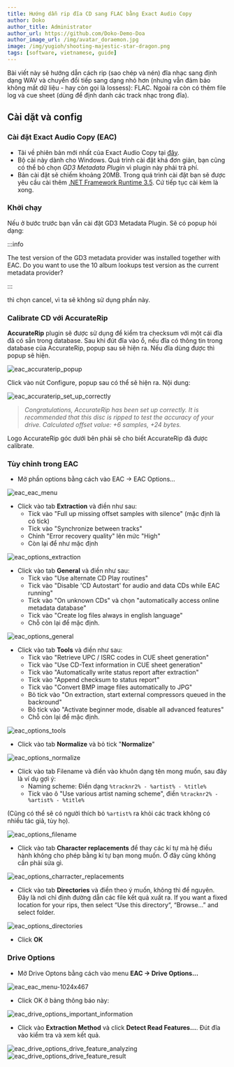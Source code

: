```yaml
---
title: Hướng dẫn rip đĩa CD sang FLAC bằng Exact Audio Copy
author: Doko
author_title: Administrator
author_url: https://github.com/Doko-Demo-Doa
author_image_url: /img/avatar_doraemon.jpg
image: /img/yugioh/shooting-majestic-star-dragon.png
tags: [software, vietnamese, guide]
---
```


Bài viết này sẽ hướng dẫn cách rip (sao chép và nén) đĩa nhạc sang định dạng WAV và chuyển đổi tiếp sang dạng nhỏ hơn (nhưng vẫn đảm bảo không mất dữ liệu - hay còn gọi là lossess): FLAC. Ngoài ra còn có thêm file log và cue sheet (dùng để định danh các track nhạc trong đĩa).

<!-- truncate -->

## Cài dặt và config

### Cài đặt Exact Audio Copy (EAC)

- Tải về phiên bản mới nhất của Exact Audio Copy tại [đây](https://www.exactaudiocopy.de/en/index.php/resources/download/).
- Bộ cài này dành cho Windows. Quá trình cài đặt khá đơn giản, bạn cũng có thể bỏ chọn _GD3 Metadata Plugin_ vì plugin này phải trả phí.
- Bản cài đặt sẽ chiếm khoảng 20MB. Trong quá trình cài đặt bạn sẽ được yêu cầu cài thêm [.NET Framework Runtime 3.5](https://learn.microsoft.com/en-gb/dotnet/framework/install/dotnet-35-windows). Cứ tiếp tục cài kèm là xong.

### Khởi chạy

Nếu ở bước trước bạn vẫn cài đặt GD3 Metadata Plugin. Sẽ có popup hỏi dạng:

:::info

The test version of the GD3 metadata provider was installed together with EAC. Do you want to use the 10 album lookups test version as the current metadata provider?

:::

thì chọn cancel, vì ta sẽ không sử dụng phần này.

### Calibrate CD với AccurateRip

**AccurateRip** plugin sẽ được sử dụng để kiểm tra checksum với một cái đĩa đã có sẵn trong database. Sau khi đút đĩa vào ổ, nếu đĩa có thông tin trong database của AccurateRip, popup sau sẽ hiện ra. Nếu đĩa dùng được thì popup sẽ hiện.

![eac_accuraterip_popup](/img/audio-cd-guide/eac_accuraterip_popup.png)

Click vào nút Configure, popup sau có thể sẽ hiện ra. Nội dung:

![eac_accuraterip_set_up_correctly](/img/audio-cd-guide/eac_accuraterip_set_up_correctly.png)

> _Congratulations, AccurateRip has been set up correctly. It is recommended that this disc is ripped to test the accuracy of your drive. Calculated offset value: +6 samples, +24 bytes._

Logo AccurateRip góc dưới bên phải sẽ cho biết AccurateRip đã được calibrate.

### Tùy chỉnh trong EAC

- Mở phần options bằng cách vào EAC -> EAC Options...

![eac_eac_menu](/img/audio-cd-guide/eac_eac_menu.png)

- Click vào tab **Extraction** và điền như sau:
  - Tick vào "Full up missing offset samples with silence" (mặc định là có tick)
  - Tick vào "Synchronize between tracks"
  - Chỉnh "Error recovery quality" lên mức "High"
  - Còn lại để như mặc định

![eac_options_extraction](/img/audio-cd-guide/eac_options_extraction.png)

- Click vào tab **General** và điền như sau:
  - Tick vào "Use alternate CD Play routines"
  - Tick vào "Disable 'CD Autostart' for audio and data CDs while EAC running"
  - Tick vào "On unknown CDs" và chọn "automatically access online metadata database"
  - Tick vào "Create log files always in english language"
  - Chỗ còn lại để mặc định.

![eac_options_general](/img/audio-cd-guide/eac_options_general.png)

- Click vào tab **Tools** và điền như sau:
  - Tick vào "Retrieve UPC / ISRC codes in CUE sheet generation"
  - Tick vào "Use CD-Text information in CUE sheet generation"
  - Tick vào "Automatically write status report after extraction"
  - Tick vào "Append checksum to status report"
  - Tick vào "Convert BMP image files automatically to JPG"
  - Bỏ tick vào "On extraction, start external compressors queued in the backround"
  - Bỏ tick vào "Activate beginner mode, disable all advanced features"
  - Chỗ còn lại để mặc định.

![eac_options_tools](/img/audio-cd-guide/eac_options_tools.png)

- Click vào tab **Normalize** và bỏ tick "**Normalize**"

![eac_options_normalize](/img/audio-cd-guide/eac_options_normalize.png)

- Click vào tab Filename và điền vào khuôn dạng tên mong muốn, sau đây là ví dụ gợi ý:
  - Naming scheme: Điền dạng `%tracknr2% - %artist% - %title%`
  - Tick vào ô "Use various artist naming scheme", điền `%tracknr2% - %artist% - %title%`

(Cũng có thể sẽ có người thích bỏ `%artist%` ra khỏi các track không có nhiều tác giả, tùy họ).

![eac_options_filename](/img/audio-cd-guide/eac_options_filename.png)

- Click vào tab **Character replacements** để thay các kí tự mà hệ điều hành không cho phép bằng kí tự bạn mong muốn. Ở đây cũng không cần phải sửa gì.

![eac_options_charracter_replacements](/img/audio-cd-guide/eac_options_charracter_replacements.png)

- Click vào tab **Directories** và điền theo ý muốn, không thì để nguyên. Đây là nơi chỉ định đường dẫn các file kết quả xuất ra. If you want a fixed location for your rips, then select “Use this directory“, “Browse…” and select folder.

![eac_options_directories](/img/audio-cd-guide/eac_options_directories.png)

- Click **OK**

### Drive Options

- Mở Drive Optons bằng cách vào menu **EAC -> Drive Options...**

![eac_eac_menu-1024x467](/img/audio-cd-guide/eac_eac_menu-1024x467.png)

- Click OK ở bảng thông báo này:

![eac_drive_options_important_information](/img/audio-cd-guide/eac_drive_options_important_information.png)

- Click vào **Extraction Method** và click **Detect Read Features...**. Đút đĩa vào kiểm tra và xem kết quả.

![eac_drive_options_drive_feature_analyzing](/img/audio-cd-guide/eac_drive_options_drive_feature_analyzing.png) ![eac_drive_options_drive_feature_result](/img/audio-cd-guide/eac_drive_options_drive_feature_result.png)
